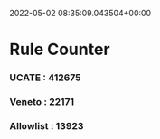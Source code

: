 2022-05-02 08:35:09.043504+00:00
# Rule Counter 
 ### UCATE : 412675

 ### Veneto : 22171

 ### Allowlist : 13923